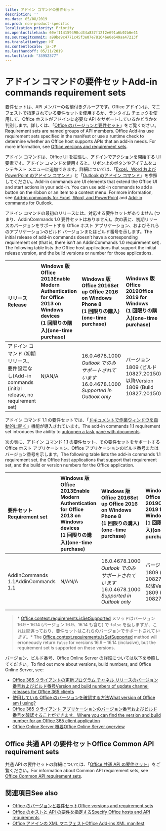 ```yaml
---
title: アドイン コマンドの要件セット
description: ''
ms.date: 05/08/2019
ms.prod: non-product-specific
localization_priority: Priority
ms.openlocfilehash: 60ef114159490cd34a837f12f2e691a6b02b6e41
ms.sourcegitcommit: a99be9c4771c45f3e07e781646e0e649aa47213f
ms.translationtype: HT
ms.contentlocale: ja-JP
ms.lasthandoff: 05/11/2019
ms.locfileid: "33952377"
---
```

# <a name="add-in-commands-requirement-sets"></a><span data-ttu-id="649d2-102">アドイン コマンドの要件セット</span><span class="sxs-lookup"><span data-stu-id="649d2-102">Add-in commands requirement sets</span></span>

<span data-ttu-id="649d2-p101">要件セットは、API メンバーの名前付きグループです。Office アドインは、マニフェストで指定されている要件セットを使用するか、ランタイム チェックを使用して、Office ホストがアドインに必要な API をサポートしているかどうかを判別します。詳しくは、「[Office のバージョンと要件セット](/office/dev/add-ins/develop/office-versions-and-requirement-sets)」をご覧ください。</span><span class="sxs-lookup"><span data-stu-id="649d2-p101">Requirement sets are named groups of API members. Office Add-ins use requirement sets specified in the manifest or use a runtime check to determine whether an Office host supports APIs that an add-in needs. For more information, see [Office versions and requirement sets](/office/dev/add-ins/develop/office-versions-and-requirement-sets).</span></span>

<span data-ttu-id="649d2-p102">アドイン コマンドは、Office UI を拡張し、アドインでアクションを開始する UI 要素です。アドイン コマンドを使用すると、リボン上のボタンやアイテムをコンテキスト メニューに追加できます。詳細については、「[Excel、Word および PowerPoint のアドイン コマンド](/office/dev/add-ins/design/add-in-commands)」と「[Outlook のアドイン コマンド](/outlook/add-ins/add-in-commands-for-outlook)」を参照してください。</span><span class="sxs-lookup"><span data-stu-id="649d2-p102">Add-in commands are UI elements that extend the Office UI and start actions in your add-in. You can use add-in commands to add a button on the ribbon or an item to a context menu. For more information, see [Add-in commands for Excel, Word, and PowerPoint](/office/dev/add-ins/design/add-in-commands) and [Add-in commands for Outlook](/outlook/add-ins/add-in-commands-for-outlook).</span></span>

<span data-ttu-id="649d2-p103">アドイン コマンドの最初のリリースには、対応する要件セットがありません (つまり、AddinCommands 1.0 要件セットはありません)。次の表に、初期リリースのバージョンをサポートする Office ホスト アプリケーション、およびそれらのアプリケーションのビルド バージョンまたはビルド番号を示します。</span><span class="sxs-lookup"><span data-stu-id="649d2-p103">The initial release of add-in commands doesn't have a corresponding requirement set (that is, there isn't an AddinCommands 1.0 requirement set). The following table lists the Office host applications that support the initial release version, and the build versions or number for those applications.</span></span>  

| <span data-ttu-id="649d2-111">リリース</span><span class="sxs-lookup"><span data-stu-id="649d2-111">Release</span></span>   |  <span data-ttu-id="649d2-112">Windows 版 Office 2013</span><span class="sxs-lookup"><span data-stu-id="649d2-112">Enable Modern Authentication for Office 2013 on Windows devices</span></span><br><span data-ttu-id="649d2-113">(1 回限りの購入)</span><span class="sxs-lookup"><span data-stu-id="649d2-113">(one-time purchase)</span></span> | <span data-ttu-id="649d2-114">Windows 版 Office 2016</span><span class="sxs-lookup"><span data-stu-id="649d2-114">Set up Office 2016 on Windows Phone 8</span></span><br><span data-ttu-id="649d2-115">(1 回限りの購入)</span><span class="sxs-lookup"><span data-stu-id="649d2-115">(one-time purchase)</span></span> | <span data-ttu-id="649d2-116">Windows 版 Office 2019</span><span class="sxs-lookup"><span data-stu-id="649d2-116">Office 2019 for Windows</span></span><br><span data-ttu-id="649d2-117">(1 回限りの購入)</span><span class="sxs-lookup"><span data-stu-id="649d2-117">(one-time purchase)</span></span> | <span data-ttu-id="649d2-118">Windows 版 Office</span><span class="sxs-lookup"><span data-stu-id="649d2-118">Office apps on Windows</span></span><br><span data-ttu-id="649d2-119">(Office 365 に接続)</span><span class="sxs-lookup"><span data-stu-id="649d2-119">(connected to Office 365)</span></span>   |  <span data-ttu-id="649d2-120">Office for iPad</span><span class="sxs-lookup"><span data-stu-id="649d2-120">Office for iPad</span></span><br><span data-ttu-id="649d2-121">(Office 365 に接続)</span><span class="sxs-lookup"><span data-stu-id="649d2-121">(connected to Office 365)</span></span>  |  <span data-ttu-id="649d2-122">Office for Mac</span><span class="sxs-lookup"><span data-stu-id="649d2-122">Office for Mac</span></span><br><span data-ttu-id="649d2-123">(Office 365 に接続)</span><span class="sxs-lookup"><span data-stu-id="649d2-123">(connected to Office 365)</span></span>  | <span data-ttu-id="649d2-124">Office Online</span><span class="sxs-lookup"><span data-stu-id="649d2-124">Office Online</span></span>  |
|:-----|:-----|:-----|:-----|:-----|:-----|:-----|:-----|
| <span data-ttu-id="649d2-125">アドイン コマンド (初期リリース、要件設定なし)</span><span class="sxs-lookup"><span data-stu-id="649d2-125">Add-in commands (initial release, no requirement set)</span></span> | <span data-ttu-id="649d2-126">N/A</span><span class="sxs-lookup"><span data-stu-id="649d2-126">N/A</span></span> | <span data-ttu-id="649d2-127">16.0.4678.1000 *Outlook でのみサポートされています*</span><span class="sxs-lookup"><span data-stu-id="649d2-127">16.0.4678.1000 *Supported in Outlook only*</span></span> | <span data-ttu-id="649d2-128">バージョン 1809 (ビルド 10827.20150) 以降</span><span class="sxs-lookup"><span data-stu-id="649d2-128">Version 1809 (Build 10827.20150)</span></span> |<span data-ttu-id="649d2-129">バージョン 1603 (ビルド 6769.0000) 以降</span><span class="sxs-lookup"><span data-stu-id="649d2-129">Version 1603 (Build 6769.0000) or later</span></span> | <span data-ttu-id="649d2-130">該当なし</span><span class="sxs-lookup"><span data-stu-id="649d2-130">N/A</span></span> | <span data-ttu-id="649d2-131">15.33 以降</span><span class="sxs-lookup"><span data-stu-id="649d2-131">15.33 or later</span></span>| <span data-ttu-id="649d2-132">2016 年 1 月</span><span class="sxs-lookup"><span data-stu-id="649d2-132">January 2016</span></span> |

<span data-ttu-id="649d2-133">アドイン コマンド 1.1 の要件セットでは、「[ドキュメントで作業ウィンドウを自動的に開く](/office/dev/add-ins/develop/automatically-open-a-task-pane-with-a-document)」機能が導入されています。</span><span class="sxs-lookup"><span data-stu-id="649d2-133">The add-in commands 1.1 requirement set introduces the ability to [autoopen a task pane with documents](/office/dev/add-ins/develop/automatically-open-a-task-pane-with-a-document).</span></span>

<span data-ttu-id="649d2-134">次の表に、アドイン コマンド 1.1 の要件セット、その要件セットをサポートする Office ホスト アプリケーション、Office アプリケーションのビルド番号またはバージョン番号を示します。</span><span class="sxs-lookup"><span data-stu-id="649d2-134">The following table lists the add-in commands 1.1 requirement set, the Office host applications that support that requirement set, and the build or version numbers for the Office application.</span></span>

|  <span data-ttu-id="649d2-135">要件セット</span><span class="sxs-lookup"><span data-stu-id="649d2-135">Requirement set</span></span>  |  <span data-ttu-id="649d2-136">Windows 版 Office 2013</span><span class="sxs-lookup"><span data-stu-id="649d2-136">Enable Modern Authentication for Office 2013 on Windows devices</span></span><br><span data-ttu-id="649d2-137">(1 回限りの購入)</span><span class="sxs-lookup"><span data-stu-id="649d2-137">(one-time purchase)</span></span> | <span data-ttu-id="649d2-138">Windows 版 Office 2016</span><span class="sxs-lookup"><span data-stu-id="649d2-138">Set up Office 2016 on Windows Phone 8</span></span><br><span data-ttu-id="649d2-139">(1 回限りの購入)</span><span class="sxs-lookup"><span data-stu-id="649d2-139">(one-time purchase)</span></span> | <span data-ttu-id="649d2-140">Windows 版 Office 2019</span><span class="sxs-lookup"><span data-stu-id="649d2-140">Office 2019 for Windows</span></span><br><span data-ttu-id="649d2-141">(1 回限りの購入)</span><span class="sxs-lookup"><span data-stu-id="649d2-141">(one-time purchase)</span></span> | <span data-ttu-id="649d2-142">Windows 版 Office</span><span class="sxs-lookup"><span data-stu-id="649d2-142">Office apps on Windows</span></span><br><span data-ttu-id="649d2-143">(Office 365 に接続)</span><span class="sxs-lookup"><span data-stu-id="649d2-143">(connected to Office 365)</span></span>   |  <span data-ttu-id="649d2-144">Office for iPad</span><span class="sxs-lookup"><span data-stu-id="649d2-144">Office for iPad</span></span><br><span data-ttu-id="649d2-145">(Office 365 に接続)</span><span class="sxs-lookup"><span data-stu-id="649d2-145">(connected to Office 365)</span></span>  |  <span data-ttu-id="649d2-146">Office for Mac</span><span class="sxs-lookup"><span data-stu-id="649d2-146">Office for Mac</span></span><br><span data-ttu-id="649d2-147">(Office 365 に接続)</span><span class="sxs-lookup"><span data-stu-id="649d2-147">(connected to Office 365)</span></span>  | <span data-ttu-id="649d2-148">Office Online</span><span class="sxs-lookup"><span data-stu-id="649d2-148">Office Online</span></span>  |  
|:-----|:-----|:-----|:-----|:-----|:-----|:-----|:-----|
| <span data-ttu-id="649d2-149">AddInCommands 1.1</span><span class="sxs-lookup"><span data-stu-id="649d2-149">AddinCommands 1.1</span></span>  | <span data-ttu-id="649d2-150">N/A</span><span class="sxs-lookup"><span data-stu-id="649d2-150">N/A</span></span> | <span data-ttu-id="649d2-151">16.0.4678.1000 *Outlook でのみサポートされています*</span><span class="sxs-lookup"><span data-stu-id="649d2-151">16.0.4678.1000 *Supported in Outlook only*</span></span>  | <span data-ttu-id="649d2-152">バージョン 1809 (ビルド 10827.20150) 以降</span><span class="sxs-lookup"><span data-stu-id="649d2-152">Version 1809 (Build 10827.20150)</span></span> | <span data-ttu-id="649d2-153">バージョン 1705 (ビルド 8121.1000) 以降</span><span class="sxs-lookup"><span data-stu-id="649d2-153">Version 1705 (Build 8121.1000) or later</span></span> | <span data-ttu-id="649d2-154">N/A</span><span class="sxs-lookup"><span data-stu-id="649d2-154">N/A</span></span> | <span data-ttu-id="649d2-155">15.34 以降\*</span><span class="sxs-lookup"><span data-stu-id="649d2-155">15.34 or later\*</span></span>| <span data-ttu-id="649d2-156">2017 年 5 月</span><span class="sxs-lookup"><span data-stu-id="649d2-156">May 2017</span></span> |

><span data-ttu-id="649d2-157">\* [Office.context.requirements.isSetSupported](/javascript/api/office/office.requirementsetsupport#issetsupported-name--minversion-) メソッドはバージョン 16.9 &ndash; 16.14 (バージョン 16.9、16.14 も含む) で `false` を返しますが、これは間違っており、要件セットはこれらのバージョンでサポートされて*います*。</span><span class="sxs-lookup"><span data-stu-id="649d2-157">\* The [Office.context.requirements.isSetSupported](/javascript/api/office/office.requirementsetsupport#issetsupported-name--minversion-) method will erroneously return `false` for versions 16.9 &ndash; 16.14 (inclusive), but the requirement set *is* supported on these versions.</span></span>

<span data-ttu-id="649d2-158">バージョン、ビルド番号、Office Online Server の詳細については以下を参照してください。</span><span class="sxs-lookup"><span data-stu-id="649d2-158">To find out more about versions, build numbers, and Office Online Server, see:</span></span>

- [<span data-ttu-id="649d2-159">Office 365 クライアントの更新プログラム チャネル リリースのバージョン番号およびビルド番号</span><span class="sxs-lookup"><span data-stu-id="649d2-159">Version and build numbers of update channel releases for Office 365 clients</span></span>](https://support.office.com/article/version-and-build-numbers-of-update-channel-releases-ae942449-1fca-4484-898b-a933ea23def7)
- [<span data-ttu-id="649d2-160">使用している Office のバージョンを確認する方法</span><span class="sxs-lookup"><span data-stu-id="649d2-160">What version of Office am I using?</span></span>](https://support.office.com/article/What-version-of-Office-am-I-using-932788b8-a3ce-44bf-bb09-e334518b8b19)
- [<span data-ttu-id="649d2-161">Office 365 クライアント アプリケーションのバージョン番号およびビルド番号を確認することができます。</span><span class="sxs-lookup"><span data-stu-id="649d2-161">Where you can find the version and build number for an Office 365 client application</span></span>](https://support.office.com/article/version-and-build-numbers-of-update-channel-releases-ae942449-1fca-4484-898b-a933ea23def7)
- [<span data-ttu-id="649d2-162">Office Online Server 概要</span><span class="sxs-lookup"><span data-stu-id="649d2-162">Office Online Server overview</span></span>](/officeonlineserver/office-online-server-overview)

## <a name="office-common-api-requirement-sets"></a><span data-ttu-id="649d2-163">Office 共通 API の要件セット</span><span class="sxs-lookup"><span data-stu-id="649d2-163">Office Common API requirement sets</span></span>

<span data-ttu-id="649d2-164">共通 API の要件セットの詳細については、「[Office 共通 API の要件セット](office-add-in-requirement-sets.md)」をご覧ください。</span><span class="sxs-lookup"><span data-stu-id="649d2-164">For information about Common API requirement sets, see [Office Common API requirement sets](office-add-in-requirement-sets.md).</span></span>

## <a name="see-also"></a><span data-ttu-id="649d2-165">関連項目</span><span class="sxs-lookup"><span data-stu-id="649d2-165">See also</span></span>

- [<span data-ttu-id="649d2-166">Office のバージョンと要件セット</span><span class="sxs-lookup"><span data-stu-id="649d2-166">Office versions and requirement sets</span></span>](/office/dev/add-ins/develop/office-versions-and-requirement-sets)
- [<span data-ttu-id="649d2-167">Office のホストと API の要件を指定する</span><span class="sxs-lookup"><span data-stu-id="649d2-167">Specify Office hosts and API requirements</span></span>](/office/dev/add-ins/develop/specify-office-hosts-and-api-requirements)
- [<span data-ttu-id="649d2-168">Office アドインの XML マニフェスト</span><span class="sxs-lookup"><span data-stu-id="649d2-168">Office Add-ins XML manifest</span></span>](/office/dev/add-ins/develop/add-in-manifests)
